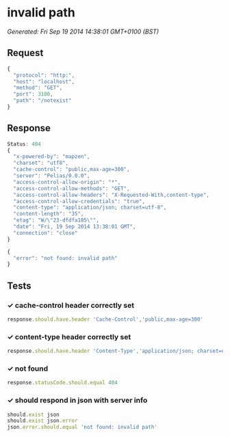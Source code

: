 # invalid path

*Generated: Fri Sep 19 2014 14:38:01 GMT+0100 (BST)*
## Request
```javascript
{
  "protocol": "http:",
  "host": "localhost",
  "method": "GET",
  "port": 3100,
  "path": "/notexist"
}
```

## Response
```javascript
Status: 404
{
  "x-powered-by": "mapzen",
  "charset": "utf8",
  "cache-control": "public,max-age=300",
  "server": "Pelias/0.0.0",
  "access-control-allow-origin": "*",
  "access-control-allow-methods": "GET",
  "access-control-allow-headers": "X-Requested-With,content-type",
  "access-control-allow-credentials": "true",
  "content-type": "application/json; charset=utf-8",
  "content-length": "35",
  "etag": "W/\"23-dfdfa185\"",
  "date": "Fri, 19 Sep 2014 13:38:01 GMT",
  "connection": "close"
}
```
```javascript
{
  "error": "not found: invalid path"
}
```

## Tests

### ✓ cache-control header correctly set
```javascript
response.should.have.header 'Cache-Control','public,max-age=300'
```

### ✓ content-type header correctly set
```javascript
response.should.have.header 'Content-Type','application/json; charset=utf-8'
```

### ✓ not found
```javascript
response.statusCode.should.equal 404
```

### ✓ should respond in json with server info
```javascript
should.exist json
should.exist json.error
json.error.should.equal 'not found: invalid path'
```

